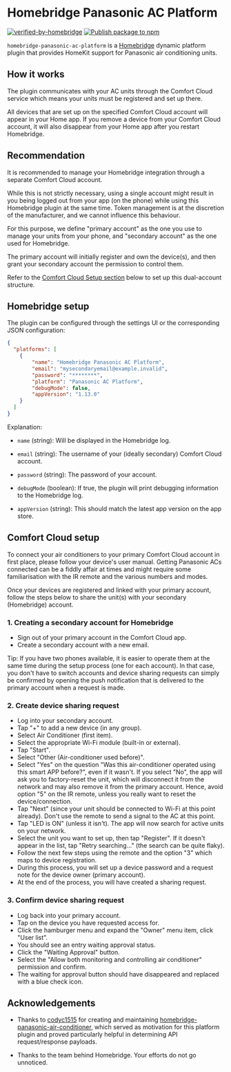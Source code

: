 # Homebridge Panasonic AC Platform

[![verified-by-homebridge](https://badgen.net/badge/homebridge/verified/purple)](https://github.com/homebridge/homebridge/wiki/Verified-Plugins)
[![Publish package to npm](https://github.com/embee8/homebridge-panasonic-ac-platform/actions/workflows/npm-publish.yml/badge.svg)](https://github.com/embee8/homebridge-panasonic-ac-platform/actions/workflows/npm-publish.yml)

`homebridge-panasonic-ac-platform` is a [Homebridge](https://homebridge.io) dynamic platform plugin that provides HomeKit support for Panasonic air conditioning units.

## How it works
The plugin communicates with your AC units through the Comfort Cloud service which means your units must be registered and set up there.

All devices that are set up on the specified Comfort Cloud account will appear in your Home app. If you remove a device from your Comfort Cloud account, it will also disappear from your Home app after you restart Homebridge.

## Recommendation
It is recommended to manage your Homebridge integration through a separate Comfort Cloud account.

While this is not strictly necessary, using a single account might result in you being logged out from your app (on the phone) while using this Homebridge plugin at the same time. Token management is at the discretion of the manufacturer, and we cannot influence this behaviour.

For this purpose, we define "primary account" as the one you use to manage your units from your phone, and "secondary account" as the one used for Homebridge.

The primary account will initially register and own the device(s), and then grant your secondary account the permission to control them.

Refer to the [Comfort Cloud Setup section](#Comfort-Cloud-Setup) below to set up this dual-account structure.


## Homebridge setup
The plugin can be configured through the settings UI or the corresponding JSON configuration:

```json
{
  "platforms": [
    {
        "name": "Homebridge Panasonic AC Platform",
        "email": "mysecondaryemail@example.invalid",
        "password": "********",
        "platform": "Panasonic AC Platform",
        "debugMode": false,
        "appVersion": "1.13.0"
    }
  ]
}
```

Explanation:

* `name` (string): Will be displayed in the Homebridge log.

* `email` (string): The username of your (ideally secondary) Comfort Cloud account.

* `password` (string): The password of your account.

* `debugMode` (boolean): If true, the plugin will print debugging information to the Homebridge log. 

* `appVersion` (string): This should match the latest app version on the app store.


## Comfort Cloud setup

To connect your air conditioners to your primary Comfort Cloud account in first place, please follow your device's user manual. Getting Panasonic ACs connected can be a fiddly affair at times and might require some familiarisation with the IR remote and the various numbers and modes.

Once your devices are registered and linked with your primary account, follow the steps below to share the unit(s) with your secondary (Homebridge) account.

### 1. Creating a secondary account for Homebridge
- Sign out of your primary account in the Comfort Cloud app.
- Create a secondary account with a new email.

Tip: If you have two phones available, it is easier to operate them at the same time during the setup process (one for each account). In that case, you don't have to switch accounts and device sharing requests can simply be confirmed by opening the push notification that is delivered to the primary account when a request is made.

### 2. Create device sharing request
- Log into your secondary account.
- Tap "+" to add a new device (in any group).
- Select Air Conditioner (first item).
- Select the appropriate Wi-Fi module (built-in or external).
- Tap "Start".
- Select "Other (Air-conditioner used before)".
- Select "Yes" on the question "Was this air-conditioner operated using this smart APP before?", even if it wasn't. If you select "No", the app will ask you to factory-reset the unit, which will disconnect it from the network and may also remove it from the primary account. Hence, avoid option "5" on the IR remote, unless you really want to reset the device/connection.
- Tap "Next" (since your unit should be connected to Wi-Fi at this point already). Don't use the remote to send a signal to the AC at this point.
- Tap "LED is ON" (unless it isn't). The app will now search for active units on your network.
- Select the unit you want to set up, then tap "Register". If it doesn't appear in the list, tap "Retry searching..." (the search can be quite flaky).
- Follow the next few steps using the remote and the option "3" which maps to device registration.
- During this process, you will set up a device password and a request note for the device owner (primary account).
- At the end of the process, you will have created a sharing request.

### 3. Confirm device sharing request
- Log back into your primary account.
- Tap on the device you have requested access for.
- Click the hamburger menu and expand the "Owner" menu item, click "User list".
- You should see an entry waiting approval status.
- Click the "Waiting Approval" button.
- Select the "Allow both monitoring and controlling air conditioner" permission and confirm.
- The waiting for approval button should have disappeared and replaced with a blue check icon.


## Acknowledgements
* Thanks to [codyc1515](https://github.com/codyc1515) for creating and maintaining [homebridge-panasonic-air-conditioner](https://github.com/codyc1515/homebridge-panasonic-air-conditioner), which served as motivation for this platform plugin and proved particularly helpful in determining API request/response payloads.

* Thanks to the team behind Homebridge. Your efforts do not go unnoticed.

